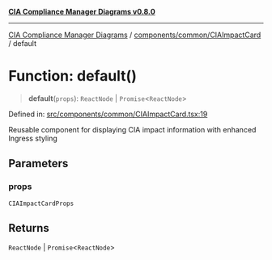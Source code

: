 [**CIA Compliance Manager Diagrams v0.8.0**](../../../../README.md)

***

[CIA Compliance Manager Diagrams](../../../../modules.md) / [components/common/CIAImpactCard](../README.md) / default

# Function: default()

> **default**(`props`): `ReactNode` \| `Promise`\<`ReactNode`\>

Defined in: [src/components/common/CIAImpactCard.tsx:19](https://github.com/Hack23/cia-compliance-manager/blob/78912779fad2796d4afcf9e0a863cca80a66b25f/src/components/common/CIAImpactCard.tsx#L19)

Reusable component for displaying CIA impact information with enhanced Ingress styling

## Parameters

### props

`CIAImpactCardProps`

## Returns

`ReactNode` \| `Promise`\<`ReactNode`\>
